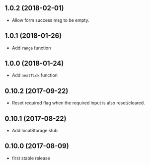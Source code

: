 ## 1.0.2 (2018-02-01)

* Allow form success msg to be empty.

## 1.0.1 (2018-01-26)

* Add `range` function

## 1.0.0 (2018-01-24)

* Add `nextTick` function

## 0.10.2 (2017-09-22)

* Reset required flag when the required input is also reset/cleared.

## 0.10.1 (2017-08-22)

* Add localStorage stub

## 0.10.0 (2017-08-09)

* first stable release
